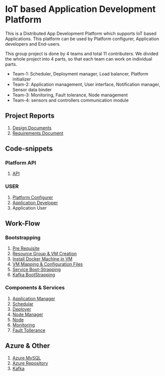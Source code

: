 # IoT based Application Development Platform

This is a Distributed App Development Platform which supports IoT based Applications. This platform can be used by Platform configurer, Application developers and End-users.

This group project is done by 4 teams and total 11 contributers.
We divided the whole project into 4 parts, so that each team can work on individual parts.
- Team-1: Scheduler, Deployment manager, Load balancer, Platform initializer
- Team-2: Application management, User interface, Notification manager, Sensor data binder
- Team-3: Monitoring, Fault tolerance, Node management
- Team-4: sensors and controllers communication module

## Project Reports
    
1. [Design Documents](Documents/Design_docs)
2. [Requirements Document](Documents/Requirement_docs/)

## Code-snippets

### Platform API
1. [API](Explanantion_Files/Application/API.md)

### USER
1. [Platform Configurer](Explanantion_Files/Application/PlatformConfigurerEnd.md)
1. [Application Developer](Explanantion_Files/Application/ApplicationDeveloperEnd.md)
1. Application User

## Work-Flow

### Bootstrapping 

1. [Pre Requisite](Explanantion_Files/Work_Flow/Bootstrapping/PreRequisite.md)
1. [Resource Group & VM Creation](Explanantion_Files/Work_Flow/Bootstrapping/ResourceGroup&VMCreation.md)
1. [Install Docker Machine in VM](Explanantion_Files/Work_Flow/Bootstrapping/InstallDockerMachineinVM.md)
1. [VM Mapping & Configuration Files](Explanantion_Files/Work_Flow/Bootstrapping/VMMapping&ConfigurationFiles.md)
1. [Service Boot-Strapping](Explanantion_Files/Work_Flow/Bootstrapping/ServiceBootStrapping.md)
1. [Kafka BootStrapping](Explanantion_Files/Work_Flow/Bootstrapping/KafkaBootStrapping.md)

### Components & Services

1. [Application Manager](Explanantion_Files/Work_Flow/Components_Services/ApplicationManager.md)
1. [Schedular](Explanantion_Files/Work_Flow/Components_Services/Schedular.md)
1. [Deployer](Explanantion_Files/Work_Flow/Components_Services/Deployer.md)
1. [Node Manager](Explanantion_Files/Work_Flow/Components_Services/NodeManager.md)
1. [Node](Explanantion_Files/Work_Flow/Components_Services/Node.md)
1. [Monitoring](Explanantion_Files/Work_Flow/Components_Services/Monitoring.md)
1. [Fault Tollerance](Explanantion_Files/Work_Flow/Components_Services/FaultTollerance.md)

## Azure & Other

1. [Azure MySQL](Explanantion_Files/Azure_other/AzureMySQL.md)
1. [Azure Repository](Explanantion_Files/Azure_other/AzureRepository.md)
1. [Kafka](Explanantion_Files/Azure_other/Kafka.md)

